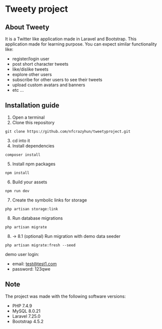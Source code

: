 # Tweety project
## About Tweety
It is a Twitter like application made in Laravel and Bootstrap.
This application made for learning purpose.
You can expect similar functionality like:
- register/login user
- post short character tweets
- like/dislike tweets
- explore other users
- subscribe for other users to see their tweets
- upload custom avatars and banners
- etc ...

## Installation guide
 1. Open a terminal
 2. Clone this repository
```
git clone https://github.com/nfcrazyhun/tweetyproject.git
```
 3. cd into it
 4. Install dependencies
```
composer install
```
 5. Install npm packages
```
npm install
```
 6. Build your assets
```
npm run dev
```
7. Create the symbolic links for storage
```
php artisan storage:link
```
 8. Run database migrations
```
php artisan migrate
```
 8.  -> 8.1 (optional)
Run migration with demo data seeder
```
php artisan migrate:fresh --seed
```
demo user login:
- email: test@test1.com
- password: 123qwe
## Note
The project was made with the following software versions:
- PHP 7.4.9
- MySQL 8.0.21
- Laravel 7.25.0
- Bootstrap 4.5.2
